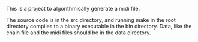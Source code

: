 This is a project to algorithmically generate a midi file. 

The source code is in the src directory, and running make in the root
directory compiles to a binary executable in the bin directory.  Data,
like the chain file and the midi files should be in the data directory.